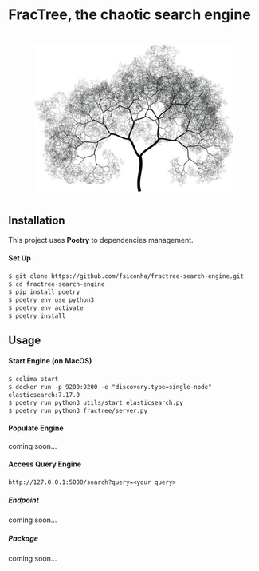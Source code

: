 # FracTree, the chaotic search engine

<p align="center" style="margin: 3em">
  <a href="https://github.com/fsiconha/fractree-search-engine">
    <img src="fractree-img.jpg" alt="fractree-search"/ width="400">
  </a>
</p>
 
## Installation

This project uses **Poetry** to dependencies management.

 #### Set Up
```
$ git clone https://github.com/fsiconha/fractree-search-engine.git
$ cd fractree-search-engine
$ pip install poetry
$ poetry env use python3
$ poetry env activate
$ poetry install
```

## Usage

#### Start Engine (on MacOS)
```
$ colima start
$ docker run -p 9200:9200 -e "discovery.type=single-node" elasticsearch:7.17.0
$ poetry run python3 utils/start_elasticsearch.py
$ poetry run python3 fractree/server.py
```

#### Populate Engine
coming soon...

#### Access Query Engine
```
http://127.0.0.1:5000/search?query=<your query>
```

##### Endpoint
coming soon...

##### Package
coming soon...
